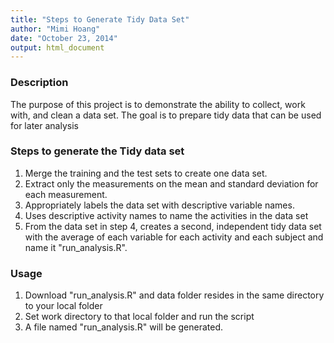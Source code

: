```yaml
---
title: "Steps to Generate Tidy Data Set"
author: "Mimi Hoang"
date: "October 23, 2014"
output: html_document
---
```

### Description
The purpose of this project is to demonstrate the ability to collect, work with, and clean a data set. The goal is to prepare tidy data that can be used for later analysis

### Steps to generate the Tidy data set 
1. Merge the training and the test sets to create one data set.
2. Extract only the measurements on the mean and standard deviation for each measurement.
3. Appropriately labels the data set with descriptive variable names.
4. Uses descriptive activity names to name the activities in the data set
5. From the data set in step 4, creates a second, independent tidy data set with the average of each variable for each activity and each subject and name it "run_analysis.R".

### Usage
1. Download "run_analysis.R" and data folder resides in the same directory to your local folder 
2. Set work directory to that local folder and run the script  
3. A file named "run_analysis.R" will be generated. 


